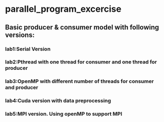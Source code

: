 # parallel_program_excercise
## Basic producer & consumer model with following versions:
### lab1:Serial Version 
### lab2:Pthread with one thread for consumer and one thread for producer
### lab3:OpenMP with different number of threads for consumer and producer
### lab4:Cuda version with data preprocessing
### lab5:MPI version. Using openMP to support MPI 
